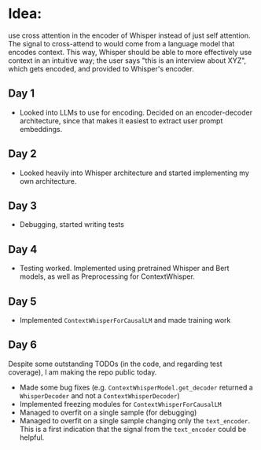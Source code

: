# Idea:
use cross attention in the encoder of Whisper instead of just self attention.
The signal to cross-attend to would come from a language model that encodes context.
This way, Whisper should be able to more effectively use context in an intuitive way; the user says "this is an interview about XYZ", which gets encoded, and provided to Whisper's encoder.
## Day 1
- Looked into LLMs to use for encoding.
Decided on an encoder-decoder architecture, since that makes it easiest to extract user prompt embeddings.

## Day 2
- Looked heavily into Whisper architecture and started implementing my own architecture.

## Day 3
- Debugging, started writing tests

## Day 4
- Testing worked. Implemented using pretrained Whisper and Bert models, as well as Preprocessing for ContextWhisper.

## Day 5
- Implemented `ContextWhisperForCausalLM` and made training work

## Day 6
Despite some outstanding TODOs (in the code, and regarding test coverage), I am making the repo public today.

- Made some bug fixes (e.g. `ContextWhisperModel.get_decoder` returned a `WhisperDecoder` and not a `ContextWhisperDecoder`)
- Implemented freezing modules for `ContextWhisperForCausalLM`
- Managed to overfit on a single sample (for debugging)
- Managed to overfit on a single sample changing only the `text_encoder`.
This is a first indication that the signal from the `text_encoder` could be helpful.
